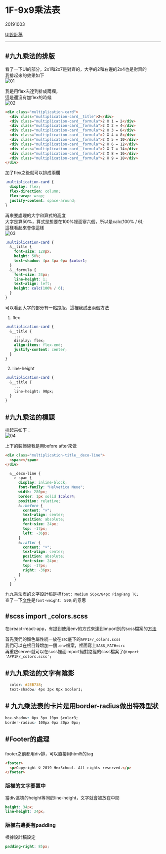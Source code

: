 # 1F-9x9乘法表

20191003

[UI設計稿](https://xd.adobe.com/spec/256981fc-ef65-4d9b-773c-45d8ef0353c6-5358/screen/50fba855-bde7-4771-b73c-3fd839418cf0/multiplication-chart/)

---

## #九九乘法的排版

看了一下UI的部分，2x1和2x7是對齊的，大字的2和右邊的2x4也是對齊的    
我排起來的效果如下    
![01](./imgs/01.png)   


我是用flex去達到排成兩欄。    
這是還沒有加flex的時候    
![02](./imgs/02.png)   

```html
<div class="multiplication-card">
  <div class="multiplication-card__title">2</div>
  <div class="multiplication-card__formula">2 X 1 = 2</div>
  <div class="multiplication-card__formula">2 X 2 = 4</div>
  <div class="multiplication-card__formula">2 X 3 = 6</div>
  <div class="multiplication-card__formula">2 X 4 = 8</div>
  <div class="multiplication-card__formula">2 X 5 = 10</div>
  <div class="multiplication-card__formula">2 X 6 = 12</div>
  <div class="multiplication-card__formula">2 X 7 = 14</div>
  <div class="multiplication-card__formula">2 X 8 = 16</div>
  <div class="multiplication-card__formula">2 X 9 = 18</div>
</div>
```

加了flex之後就可以排成兩欄
```css
.multiplication-card {
  display: flex;
  flex-direction: column;
  flex-wrap: wrap;
  justify-content: space-around;
}
```

再來要處理的大字和算式的高度    
大字是算50%，算式是想要在100%裡面塞六個，所以是calc(100% / 6);    
這樣看起來會像這樣    
![03](./imgs/03.png)  

```scss
.multiplication-card {
  &__title {
    font-size: 128px;
    height: 50%;
    text-shadow: 4px 3px 0px $color1;
  }
  &__formula {
    font-size: 24px;
    line-height: 1;
    text-align: left;
    height: calc(100% / 6);
  }
}

```

可以看到大字的部分有一點跑版，這裡我試出兩個方法
1. flex

```scss
.multiplication-card {
  &__title {
    ...
    display: flex;
    align-items: flex-end;
    justify-content: center;
  }
}
```

2. line-height    

```scss
.multiplication-card {
  &__title {
    ...
    line-height: 90px;
  }
}
```

## #九九乘法的標題
排起來如下：    
![04](./imgs/04.png) 

上下的裝飾線我是用before after來做

```html
<div class="multiplication-title__deco-line">
  <span></span>
</div>
```

```scss
  &__deco-line {
    > span {
      display: inline-block;
      font-family: "Helvetica Neue";
      width: 280px;
      border: 1px solid $color4;
      position: relative;
      &::before {
        content: "×";
        text-align: center;
        position: absolute;
        font-size: 24px;
        top: -17px;
        left: -36px;
      }
      &::after {
        content: "×";
        text-align: center;
        position: absolute;
        font-size: 24px;
        top: -17px;
        right: -36px;
      }
    }   
  }
```

九九乘法表的文字設計稿是標`font: Medium 56px/84px PingFang TC;`    
查了一下[文件](https://developer.mozilla.org/en-US/docs/Web/CSS/font-weight)是`font-weight: 500;`的意思    





## #scss import _colors.scss

在creact-react-app，有提到使用env的方式來達到import別的scss檔案的[方法](https://create-react-app.dev/docs/adding-a-sass-stylesheet)   

首先我們的顏色屬性統一放在src底下的`APP1F/_colors.scss`    
我們可以在根目錄增加一個`.env`檔案，裡面寫上`SASS_PATH=src`    
再重啟server就可以在scss裡面import絕對路徑的scss檔案了`@import 'APP1F/_colors.scss';`


## #九九乘法的文字有陰影

```css
  color: #2EB738;
  text-shadow: 4px 3px 0px $color1;
```

## # 九九乘法表的卡片是用border-radius做出特殊型狀

```css
box-shadow: 0px 3px 10px $color3;
border-radius: 100px 0px 30px 0px;
```

## #Footer的處理

### <footer />

footer之前都用div排，可以直接用html5的tag    

```html
<footer>
  <p>Copyright © 2019 HexSchool. All rights reserved.</p>
</footer>
```

### 版權的文字要置中

當div區塊的height等同於line-height，文字就會被放在中間

```scss
height: 34px;
line-height: 34px;
```

### 版權右邊要有padding

根據設計稿設定

```scss
padding-right: 85px;
```


